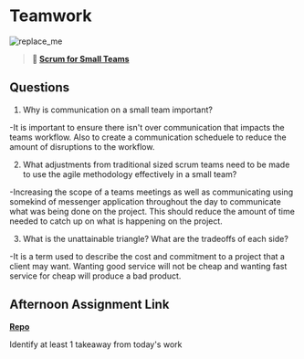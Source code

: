 # Teamwork

![replace_me](https://codeworks.blob.core.windows.net/public/assets/img/illustrations/placeholder.svg)

> **📖 [Scrum for Small Teams](https://codeworksacademy.com/fs-student-guide/resources/wk8-9/02-Scrum-For-Small-Teams)**

## Questions

1. Why is communication on a small team important?

-It is important to ensure there isn't over communication that impacts the teams workflow. Also to create a communication scheduele to reduce the amount of disruptions to the workflow.

2. What adjustments from traditional sized scrum teams need to be made to use the agile methodology effectively in a small team?

-Increasing the scope of a teams meetings as well as communicating using somekind of messenger application throughout the day to communicate what was being done on the project. This should reduce the amount of time needed to catch up on what is happening on the project.

3. What is the unattainable triangle? What are the tradeoffs of each side?

-It is a term used to describe the cost and commitment to a project that a client may want. Wanting good service will not be cheap and wanting fast service for cheap will produce a bad product.

## Afternoon Assignment Link

**[Repo](none)**

Identify at least 1 takeaway from today's work
